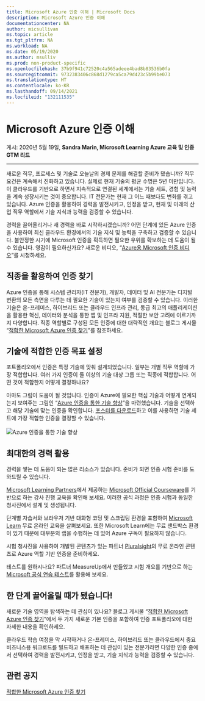 ```yaml
---
title: Microsoft Azure 인증 이해 | Microsoft Docs
description: Microsoft Azure 인증 이해
documentationcenter: NA
author: micsullivan
ms.topic: article
ms.tgt_pltfrm: NA
ms.workload: NA
ms.date: 05/19/2020
ms.author: msulliv
ms.prod: non-product-specific
ms.openlocfilehash: 37b9f941c72520c4a565adeee4bad8b83536b0fa
ms.sourcegitcommit: 9732383406c868d1279ca5ca79d423c5b99be073
ms.translationtype: HT
ms.contentlocale: ko-KR
ms.lasthandoff: 09/14/2021
ms.locfileid: "132111535"
---
```

# <a name="understanding-microsoft-azure-certifications"></a>Microsoft Azure 인증 이해

게시: 2020년 5월 19일, **Sandra Marin, Microsoft Learning Azure 교육 및 인증 GTM 리드**

___

새로운 직무, 프로세스 및 기술로 오늘날의 경제 문제를 해결할 준비가 됐습니까? 직무 요건은 계속해서 진화하고 있습니다. 실제로 현재 기술의 평균 수명은 5년 미만입니다. 이 클라우드를 기반으로 하면서 지속적으로 연결된 세계에서는 기술 세트, 경험 및 능력을 계속 성장시키는 것이 중요합니다. IT 전문가는 현재 그 어느 때보다도 변화를 겪고 있습니다. Azure 인증을 활용하여 경력을 발전시키고, 인정을 받고, 현재 및 미래의 산업 직무 역할에서 기술 지식과 능력을 검증할 수 있습니다.

경력을 끌어올리거나 새 경력을 바로 시작하시겠습니까? 어떤 단계에 있든 Azure 인증을 사용하여 최신 클라우드 환경에서의 기술 지식 및 능력을 구축하고 검증할 수 있습니다. 불안정한 시기에 Microsoft 인증을 획득하면 필요한 우위를 확보하는 데 도움이 될 수 있습니다. 영감이 필요하신가요? 새로운 비디오, “[Azure용 Microsoft 인증 비디오](https://aka.ms/AzureCerts_Video)”를 시청하세요.

## <a name="use-your-profession-to-find-a-certification"></a>직종을 활용하여 인증 찾기

Azure 인증을 통해 시스템 관리자(IT 전문가), 개발자, 데이터 및 AI 전문가는 디지털 변환의 모든 측면을 다루는 데 필요한 기술이 있는지 여부를 검증할 수 있습니다. 이러한 기술은 온-프레미스, 하이브리드 또는 클라우드 인프라 관리, 동급 최고의 애플리케이션을 활용한 혁신, 데이터와 분석을 통한 앱 및 인프라 지원, 적절한 보안 고려에 이르기까지 다양합니다. 직종 역할별로 구성된 모든 인증에 대한 대략적인 개요는 블로그 게시물 “[적합한 Microsoft Azure 인증 찾기](https://www.microsoft.com/en-us/learning/community-blog-post.aspx?BlogId=8&Id=375306)”를 참조하세요.

## <a name="target-the-right-certification-for-your-skills"></a>기술에 적합한 인증 목표 설정

포트폴리오에서 인증은 특정 기술에 맞춰 설계되었습니다. 일부는 개별 직무 역할에 가장 적합합니다. 여러 가지 인증이 둘 이상의 기술 대상 그룹 또는 직종에 적합합니다. 어떤 것이 적합한지 어떻게 결정하나요?

아마도 그림이 도움이 될 것입니다. 인증이 Azure에 필요한 핵심 기술과 어떻게 연계되는지 보여주는 그림인 “[Azure 인증을 통한 기술 향상](https://aka.ms/AzureCerts_Poster)”을 마련했습니다. 기술을 선택하고 해당 기술에 맞는 인증을 확인합니다. [포스터를 다운로드](https://aka.ms/AzureCerts_Poster)하고 이를 사용하면 기술 세트에 가장 적합한 인증을 결정할 수 있습니다.<br/><br/>
![Azure 인증을 통한 기술 향상](images/understanding-azure-poster.png)

## <a name="make-the-most-of-your-career-were-in-your-corner"></a>최대한의 경력 활용

경력을 쌓는 데 도움이 되는 많은 리소스가 있습니다.  준비가 되면 인증 시험 준비를 도와드릴 수 있습니다.

[Microsoft Learning Partners](https://www.microsoft.com/learning/partners.aspx)에서 제공하는 [Microsoft Official Courseware](https://docs.microsoft.com/learn/certifications/courses/browse/?products=azure)를 기반으로 하는 강사 진행 교육을 확인해 보세요. 이러한 공식 과정은 인증 시험과 동일한 청사진에서 설계 및 생성됩니다.

단계별 자습서와 브라우저 기반 대화형 코딩 및 스크립팅 환경을 포함하여 [Microsoft Learn](https://docs.microsoft.com/learn/azure/) 무료 온라인 교육을 살펴보세요. 또한 Microsoft Learn에는 무료 샌드박스 환경이 있기 때문에 대부분의 랩을 수행하는 데 있어 Azure 구독이 필요하지 않습니다.

시험 청사진을 사용하여 개발된 콘텐츠가 있는 파트너 [Pluralsight](https://azure.com/pluralsight)의 무료 온라인 콘텐츠로 Azure 역할 기반 인증을 준비하세요.

테스트를 원하시나요? 파트너 MeasureUp에서 만들었고 시험 개요를 기반으로 하는 [Microsoft 공식 연습 테스트](https://www.measureup.com/microsoft-technical/microsoft-practice-tests.html)를 활용해 보세요.

## <a name="its-time-to-level-up"></a>한 단계 끌어올릴 때가 됐습니다!

새로운 기술 영역을 탐색하는 데 관심이 있나요? 블로그 게시물 “[적합한 Microsoft Azure 인증 찾기](https://www.microsoft.com/en-us/learning/community-blog-post.aspx?BlogId=8&Id=375306)”에서 두 가지 새로운 기본 인증을 포함하여 인증 포트폴리오에 대한 자세한 내용을 확인하세요.

클라우드 학습 여정을 막 시작하거나 온-프레미스, 하이브리드 또는 클라우드에서 중요 비즈니스용 워크로드를 빌드하고 배포하는 데 관심이 있는 전문가라면 다양한 인증 중에서 선택하여 경력을 발전시키고, 인정을 받고, 기술 지식과 능력을 검증할 수 있습니다.

## <a name="related-announcements"></a>관련 공지

[적합한 Microsoft Azure 인증 찾기](https://www.microsoft.com/en-us/learning/community-blog-post.aspx?BlogId=8&Id=375306)  
